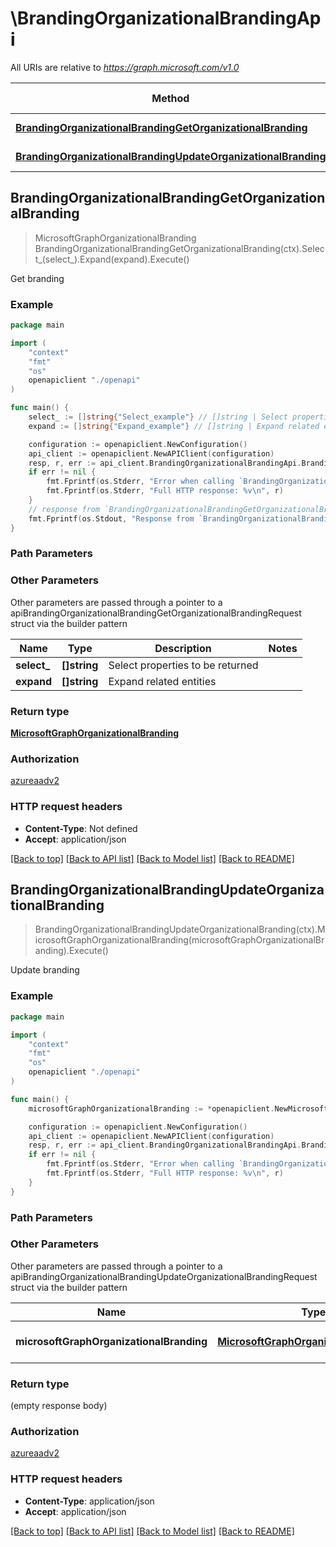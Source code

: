 # \BrandingOrganizationalBrandingApi

All URIs are relative to *https://graph.microsoft.com/v1.0*

Method | HTTP request | Description
------------- | ------------- | -------------
[**BrandingOrganizationalBrandingGetOrganizationalBranding**](BrandingOrganizationalBrandingApi.md#BrandingOrganizationalBrandingGetOrganizationalBranding) | **Get** /branding | Get branding
[**BrandingOrganizationalBrandingUpdateOrganizationalBranding**](BrandingOrganizationalBrandingApi.md#BrandingOrganizationalBrandingUpdateOrganizationalBranding) | **Patch** /branding | Update branding



## BrandingOrganizationalBrandingGetOrganizationalBranding

> MicrosoftGraphOrganizationalBranding BrandingOrganizationalBrandingGetOrganizationalBranding(ctx).Select_(select_).Expand(expand).Execute()

Get branding

### Example

```go
package main

import (
    "context"
    "fmt"
    "os"
    openapiclient "./openapi"
)

func main() {
    select_ := []string{"Select_example"} // []string | Select properties to be returned (optional)
    expand := []string{"Expand_example"} // []string | Expand related entities (optional)

    configuration := openapiclient.NewConfiguration()
    api_client := openapiclient.NewAPIClient(configuration)
    resp, r, err := api_client.BrandingOrganizationalBrandingApi.BrandingOrganizationalBrandingGetOrganizationalBranding(context.Background()).Select_(select_).Expand(expand).Execute()
    if err != nil {
        fmt.Fprintf(os.Stderr, "Error when calling `BrandingOrganizationalBrandingApi.BrandingOrganizationalBrandingGetOrganizationalBranding``: %v\n", err)
        fmt.Fprintf(os.Stderr, "Full HTTP response: %v\n", r)
    }
    // response from `BrandingOrganizationalBrandingGetOrganizationalBranding`: MicrosoftGraphOrganizationalBranding
    fmt.Fprintf(os.Stdout, "Response from `BrandingOrganizationalBrandingApi.BrandingOrganizationalBrandingGetOrganizationalBranding`: %v\n", resp)
}
```

### Path Parameters



### Other Parameters

Other parameters are passed through a pointer to a apiBrandingOrganizationalBrandingGetOrganizationalBrandingRequest struct via the builder pattern


Name | Type | Description  | Notes
------------- | ------------- | ------------- | -------------
 **select_** | **[]string** | Select properties to be returned | 
 **expand** | **[]string** | Expand related entities | 

### Return type

[**MicrosoftGraphOrganizationalBranding**](MicrosoftGraphOrganizationalBranding.md)

### Authorization

[azureaadv2](../README.md#azureaadv2)

### HTTP request headers

- **Content-Type**: Not defined
- **Accept**: application/json

[[Back to top]](#) [[Back to API list]](../README.md#documentation-for-api-endpoints)
[[Back to Model list]](../README.md#documentation-for-models)
[[Back to README]](../README.md)


## BrandingOrganizationalBrandingUpdateOrganizationalBranding

> BrandingOrganizationalBrandingUpdateOrganizationalBranding(ctx).MicrosoftGraphOrganizationalBranding(microsoftGraphOrganizationalBranding).Execute()

Update branding

### Example

```go
package main

import (
    "context"
    "fmt"
    "os"
    openapiclient "./openapi"
)

func main() {
    microsoftGraphOrganizationalBranding := *openapiclient.NewMicrosoftGraphOrganizationalBranding() // MicrosoftGraphOrganizationalBranding | New property values

    configuration := openapiclient.NewConfiguration()
    api_client := openapiclient.NewAPIClient(configuration)
    resp, r, err := api_client.BrandingOrganizationalBrandingApi.BrandingOrganizationalBrandingUpdateOrganizationalBranding(context.Background()).MicrosoftGraphOrganizationalBranding(microsoftGraphOrganizationalBranding).Execute()
    if err != nil {
        fmt.Fprintf(os.Stderr, "Error when calling `BrandingOrganizationalBrandingApi.BrandingOrganizationalBrandingUpdateOrganizationalBranding``: %v\n", err)
        fmt.Fprintf(os.Stderr, "Full HTTP response: %v\n", r)
    }
}
```

### Path Parameters



### Other Parameters

Other parameters are passed through a pointer to a apiBrandingOrganizationalBrandingUpdateOrganizationalBrandingRequest struct via the builder pattern


Name | Type | Description  | Notes
------------- | ------------- | ------------- | -------------
 **microsoftGraphOrganizationalBranding** | [**MicrosoftGraphOrganizationalBranding**](MicrosoftGraphOrganizationalBranding.md) | New property values | 

### Return type

 (empty response body)

### Authorization

[azureaadv2](../README.md#azureaadv2)

### HTTP request headers

- **Content-Type**: application/json
- **Accept**: application/json

[[Back to top]](#) [[Back to API list]](../README.md#documentation-for-api-endpoints)
[[Back to Model list]](../README.md#documentation-for-models)
[[Back to README]](../README.md)

